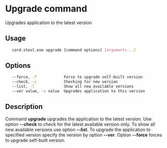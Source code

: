 # Upgrade command
   Upgrades application to the latest version

## Usage
```sh
   cord.stool.exe upgrade [command options] [arguments...]
```

## Options
```sh
   --force, -f            Force to upgrade self-built version
   --check, -c            Checking for new version
   --list, -l             Show all new available versions
   --ver value, -v value  Upgrades application to this version
```

## Description
   Command **upgrade** upgrades the application to the latest version. Use option **--check** to check for the latest available version only. To show all new available versions use option **--list**. To upgrade the application to specified version specify the version by option **--ver**. Option **--force** forces to upgrade self-built version.
